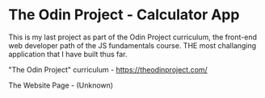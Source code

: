 # The Odin Project - Calculator App

This is my last project as part of the Odin Project curriculum, the front-end web developer path of the JS fundamentals course. THE most challanging application that I have built thus far.

"The Odin Project" curriculum - https://theodinproject.com/

The Website Page - (Unknown)
